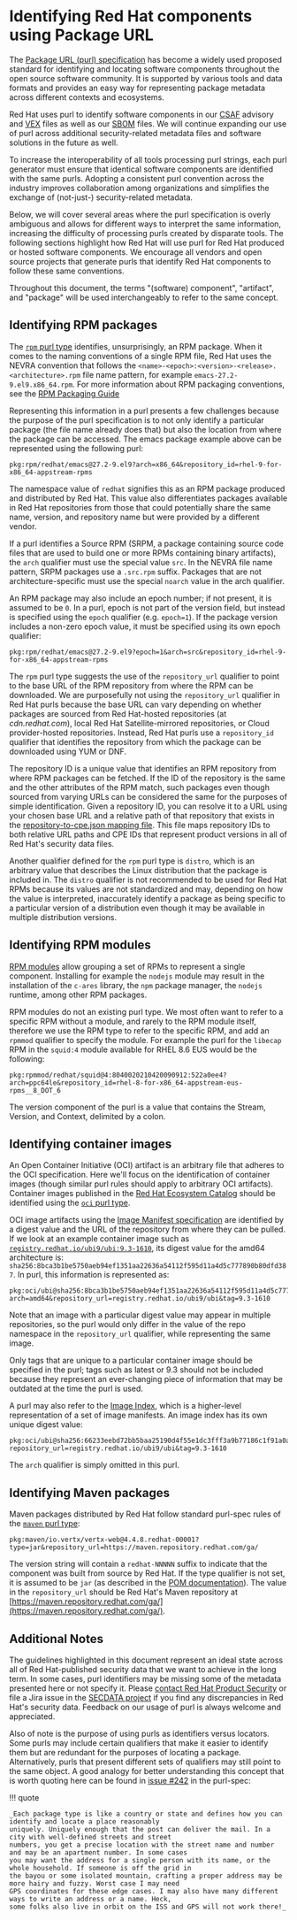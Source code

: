 # Identifying Red Hat components using Package URL

The [Package URL (purl) specification](https://github.com/package-url/purl-spec) has become a widely used proposed
standard for identifying and locating software components throughout the open source software community. It is
supported by various tools and data formats and provides an easy way for representing package metadata across
different contexts and ecosystems.

Red Hat uses purl to identify software components in our
[CSAF](https://www.redhat.com/en/blog/csaf-vex-documents-now-generally-available) advisory and
[VEX](https://www.redhat.com/en/blog/red-hat-vex-files-cves-are-now-generally-available) files as
well as our
[SBOM](https://www.redhat.com/en/blog/future-red-hat-security-data?channel=/en/blog/channel/security) files. We will
continue expanding our use of purl across additional security-related metadata files and software solutions in the
future as well.

To increase the interoperability of all tools processing purl strings, each purl generator must ensure that
identical software components are identified with the same purls. Adopting a consistent purl convention across the
industry improves collaboration among organizations and simplifies the exchange of (not-just-) security-related
metadata.

Below, we will cover several areas where the purl specification is overly ambiguous and allows for different ways to
interpret the same information, increasing the difficulty of processing purls created by disparate
tools. The following sections highlight how Red Hat will use purl for Red Hat produced or hosted software components.
We encourage all vendors and open source projects that generate purls that identify Red Hat components to follow
these same conventions.

Throughout this document, the terms "(software) component", "artifact", and "package" will be used interchangeably
to refer to the same concept.

## Identifying RPM packages

The [`rpm` purl type](https://github.com/package-url/purl-spec/blob/master/PURL-TYPES.rst#rpm) identifies,
unsurprisingly, an RPM package. When it comes to the naming conventions of a single RPM file, Red Hat uses the NEVRA
convention that follows the `<name>-<epoch>:<version>-<release>.<architecture>.rpm` file name pattern, for example
`emacs-27.2-9.el9.x86_64.rpm`. For more information about RPM packaging conventions, see the
[RPM Packaging Guide](https://rpm-packaging-guide.github.io/)

Representing this information in a purl presents a few challenges because the purpose of the purl specification is
to not only identify a particular package (the file name already does that) but also the location from where the
package can be accessed. The emacs package example above can be represented using the following purl:

```
pkg:rpm/redhat/emacs@27.2-9.el9?arch=x86_64&repository_id=rhel-9-for-x86_64-appstream-rpms
```

The namespace value of `redhat` signifies this as an RPM package produced and distributed by Red Hat. This value
also differentiates packages available in Red Hat repositories from those that could potentially share the same name,
version, and repository name but were provided by a different vendor.

If a purl identifies a Source RPM (SRPM, a package containing source code files that are used to build one or more
RPMs containing binary artifacts), the `arch` qualifier must use the special value `src`. In the NEVRA file name
pattern, SRPM packages use a `.src.rpm` suffix. Packages that are not architecture-specific must use the special
`noarch` value in the arch qualifier.

An RPM package may also include an epoch number; if not present, it is assumed to be `0`. In a purl, epoch is
not part of the version field, but instead is specified using the `epoch` qualifier (e.g. `epoch=1`).
If the package version includes a non-zero epoch value, it must be specified using its own epoch qualifier:

```
pkg:rpm/redhat/emacs@27.2-9.el9?epoch=1&arch=src&repository_id=rhel-9-for-x86_64-appstream-rpms
```

The `rpm` purl type suggests the use of the `repository_url` qualifier to point to the base URL of the RPM
repository from where the RPM can be downloaded. We are purposefully not using the `repository_url` qualifier in Red
Hat purls because the base URL can vary depending on whether packages are sourced from Red Hat-hosted repositories
(at _cdn.redhat.com_), local Red Hat Satellite-mirrored repositories, or Cloud provider-hosted repositories. Instead,
Red Hat purls use a `repository_id` qualifier that identifies the repository from which the package can be
downloaded using YUM or DNF.

The repository ID is a unique value that identifies an RPM repository from where RPM packages can be fetched. If the
ID of the repository is the same and the other attributes of the RPM match, such packages even though sourced from
varying URLs can be considered the same for the purposes of simple identification. Given a repository ID, you can
resolve it to a URL using your chosen base URL and a relative path of that repository that exists in the
[repository-to-cpe.json mapping file](https://security.access.redhat.com/data/meta/v1/repository-to-cpe.json). This
file maps repository IDs to both relative URL paths and CPE IDs that represent product versions in all of Red Hat's
security data files.

Another qualifier defined for the `rpm` purl type is `distro`, which is an arbitrary value that describes the Linux
distribution that the package is included in. The `distro` qualifier is not recommended to be used for Red Hat RPMs
because its values are not standardized and may, depending on how the value is interpreted, inaccurately identify a
package as being specific to a particular version of a distribution even though it may be available in multiple
distribution versions.

## Identifying RPM modules

[RPM modules](https://access.redhat.com/documentation/en-us/red_hat_enterprise_linux/9/html/managing_software_with_the_dnf_tool/assembly_distribution-of-content-in-rhel-9_managing-software-with-the-dnf-tool#con_modules_assembly_distribution-of-content-in-rhel-9)
allow grouping a set of RPMs to represent a single component. Installing for example the `nodejs` module may result in
the installation of the `c-ares` library, the `npm` package manager, the `nodejs` runtime, among other RPM packages.

RPM modules do not an existing purl type. We most often want to refer to a specific RPM without a module, and rarely
to the RPM module itself, therefore we use the RPM type to refer to the specific RPM, and add an `rpmmod` qualifier
to specify the module. For example the purl for the `libecap` RPM in the `squid:4` module available for RHEL 8.6 EUS
would be the following:

```
pkg:rpmmod/redhat/squid@4:8040020210420090912:522a0ee4?arch=ppc64le&repository_id=rhel-8-for-x86_64-appstream-eus-rpms__8_DOT_6
```

The version component of the purl is a value that contains the Stream, Version, and Context, delimited by a colon.

## Identifying container images

An Open Container Initiative (OCI) artifact is an arbitrary file that adheres to the OCI specification. Here we'll
focus on the identification of container images (though similar purl rules should apply to arbitrary OCI artifacts).
Container images published in the [Red Hat Ecosystem Catalog](https://catalog.redhat.com/software/containers/search)
should be identified using the
[`oci` purl type](https://github.com/package-url/purl-spec/blob/master/PURL-TYPES.rst#oci).

OCI image artifacts using the
[Image Manifest specification](https://github.com/opencontainers/image-spec/blob/main/manifest.md)
are identified by a digest value and the URL of the repository from where they can be pulled. If we look at an example
container image such as
[`registry.redhat.io/ubi9/ubi:9.3-1610`](https://catalog.redhat.com/software/containers/ubi9/ubi/615bcf606feffc5384e8452e?architecture=amd64&image=65e093e60a21b531a96f93ca),
its digest value for the amd64 architecture is:
`sha256:8bca3b1be5750aeb94ef1351aa22636a54112f595d11a4d5c777890b80dfd387`. In purl, this information is represented as:

```
pkg:oci/ubi@sha256:8bca3b1be5750aeb94ef1351aa22636a54112f595d11a4d5c777890b80dfd387?arch=amd64&repository_url=registry.redhat.io/ubi9/ubi&tag=9.3-1610
```

Note that an image with a particular digest value may appear in multiple repositories, so the purl would only differ
in the value of the repo namespace in the `repository_url` qualifier, while representing the same image.

Only tags that are unique to a particular container image should be specified in the purl; tags such as latest or
9.3 should not be included because they represent an ever-changing piece of information that may be outdated at the
time the purl is used.

A purl may also refer to the [Image Index](https://github.com/opencontainers/image-spec/blob/main/image-index.md),
which is a higher-level representation of a set of image manifests. An image index has its own unique digest value:

```
pkg:oci/ubi@sha256:66233eebd72bb5baa25190d4f55e1dc3fff3a9b77186c1f91a0abdb274452072?repository_url=registry.redhat.io/ubi9/ubi&tag=9.3-1610
```

The `arch` qualifier is simply omitted in this purl.

## Identifying Maven packages

Maven packages distributed by Red Hat follow standard purl-spec rules of the
[`maven` purl type](https://github.com/package-url/purl-spec/blob/master/PURL-TYPES.rst#maven):

```
pkg:maven/io.vertx/vertx-web@4.4.8.redhat-00001?type=jar&repository_url=https://maven.repository.redhat.com/ga/
```

The version string will contain a `redhat-NNNNN` suffix to indicate that the component was built from source by
Red Hat. If the type qualifier is not set, it is assumed to be `jar` (as described in the
[POM documentation](https://maven.apache.org/pom.html)). The value in the `repository_url` should be Red
Hat's Maven repository at [https://maven.repository.redhat.com/ga/](https://maven.repository.redhat.com/ga/).

## Additional Notes

The guidelines highlighted in this document represent an ideal state across all of Red Hat-published security data
that we want to achieve in the long term. In some cases, purl identifiers may be missing some of the metadata
presented here or not specify it. Please
[contact Red Hat Product Security](https://access.redhat.com/security/team/contact/) or file a Jira issue in the
[SECDATA project](https://issues.redhat.com/projects/SECDATA) if you find any discrepancies in Red Hat's security data.
Feedback on our usage of purl is always welcome and appreciated.

Also of note is the purpose of using purls as identifiers versus locators. Some purls may include certain qualifiers
that make it easier to identify them but are redundant for the purposes of locating a package. Alternatively, purls
that present different sets of qualifiers may still point to the same object. A good analogy for better
understanding this concept that is worth quoting here can be found in
[issue #242](https://github.com/package-url/purl-spec/issues/242) in the purl-spec:

!!! quote

    _Each package type is like a country or state and defines how you can identify and locate a place reasonably
    uniquely. Uniquely enough that the post can deliver the mail. In a city with well-defined streets and street
    numbers, you get a precise location with the street name and number and may be an apartment number. In some cases
    you may want the address for a single person with its name, or the whole household. If someone is off the grid in
    the bayou or some isolated mountain, crafting a proper address may be more hairy and fuzzy. Worst case I may need
    GPS coordinates for these edge cases. I may also have many different ways to write an address or a name. Heck,
    some folks also live in orbit on the ISS and GPS will not work there!_
